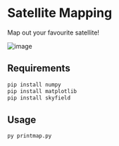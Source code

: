 # Satellite Mapping
Map out your favourite satellite!

![image](https://user-images.githubusercontent.com/9732247/191387780-dc2b9ca4-6454-442d-a259-504c181b3b06.png)

## Requirements
```python
pip install numpy
pip install matplotlib
pip install skyfield
```

## Usage
```python
py printmap.py
```
